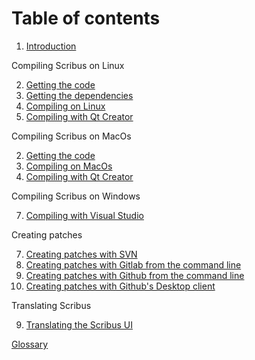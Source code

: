 # Table of contents

1. [Introduction](introduction-en.md)

Compiling Scribus on Linux

2. [Getting the code](getting-the-code-en.md)
3. [Getting the dependencies](getting-the-dependencies-linux-en.md)
4. [Compiling on Linux](compiling-on-linux-en.md)
5. [Compiling with Qt Creator](compiling-with-qt-creator-en.md)

Compiling Scribus on MacOs

2. [Getting the code](getting-the-code-en.md)
6. [Compiling on MacOs](compiling-on-macos-en.md)
7. [Compiling with Qt Creator](compiling-with-qt-creator-en.md)

Compiling Scribus on Windows

7. [Compiling with Visual Studio](compiling-with-visual-studio-en.md)

Creating patches

7. [Creating patches with SVN](patches-svn-en.md)
7. [Creating patches with Gitlab from the command line](patches-gitlab-command-line-en.md)
8. [Creating patches with Github from the command line](patches-github-command-line-en.md)
7. [Creating patches with Github's Desktop client](patches-github-desktop-en.md)

Translating Scribus

9. [Translating the Scribus UI](translating-ui-en.md)

[Glossary](glossary-en.md)

